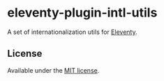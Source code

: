 # eleventy-plugin-intl-utils
A set of internationalization utils for [Eleventy](https://www.11ty.dev/).

## License
Available under the [MIT license](LICENSE.md).
